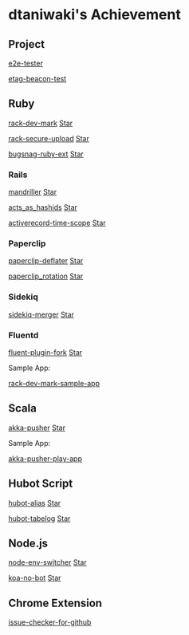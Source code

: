 # dtaniwaki's Achievement

## Project

[e2e-tester](https://github.com/dtaniwaki/e2e-tester)

[etag-beacon-test](https://github.com/dtaniwaki/etag-beacon-test)

## Ruby

[rack-dev-mark](https://github.com/dtaniwaki/rack-dev-mark) 
<a class="github-button" href="https://github.com/dtaniwaki/rack-dev-mark" data-count-href="/dtaniwaki/rack-dev-mark/stargazers" data-count-api="/repos/dtaniwaki/rack-dev-mark#stargazers_count" data-count-aria-label="# stargazers on GitHub" aria-label="Star dtaniwaki/rack-dev-mark on GitHub">Star</a>

[rack-secure-upload](https://github.com/dtaniwaki/rack-secure-upload) 
<a class="github-button" href="https://github.com/dtaniwaki/rack-secure-upload" data-count-href="/dtaniwaki/rack-secure-upload/stargazers" data-count-api="/repos/dtaniwaki/rack-secure-upload#stargazers_count" data-count-aria-label="# stargazers on GitHub" aria-label="Star dtaniwaki/rack-secure-upload on GitHub">Star</a>

[bugsnag-ruby-ext](https://github.com/dtaniwaki/bugsnag-ruby-ext) 
<a class="github-button" href="https://github.com/dtaniwaki/bugsnag-ruby-ext" data-count-href="/dtaniwaki/bugsnag-ruby-ext/stargazers" data-count-api="/repos/dtaniwaki/bugsnag-ruby-ext#stargazers_count" data-count-aria-label="# stargazers on GitHub" aria-label="Star dtaniwaki/bugsnag-ruby-ext on GitHub">Star</a>

### Rails

[mandriller](https://github.com/dtaniwaki/mandriller) 
<a class="github-button" href="https://github.com/dtaniwaki/mandriller" data-count-href="/dtaniwaki/mandriller/stargazers" data-count-api="/repos/dtaniwaki/mandriller#stargazers_count" data-count-aria-label="# stargazers on GitHub" aria-label="Star dtaniwaki/mandriller on GitHub">Star</a>

[acts_as_hashids](https://github.com/dtaniwaki/acts_as_hashids) 
<a class="github-button" href="https://github.com/dtaniwaki/acts_as_hashids" data-count-href="/dtaniwaki/acts_as_hashids/stargazers" data-count-api="/repos/dtaniwaki/acts_as_hashids#stargazers_count" data-count-aria-label="# stargazers on GitHub" aria-label="Star dtaniwaki/acts_as_hashids on GitHub">Star</a>

[activerecord-time-scope](https://github.com/dtaniwaki/activerecord-time-scope) 
<a class="github-button" href="https://github.com/dtaniwaki/activerecord-time-scope" data-count-href="/dtaniwaki/activerecord-time-scope/stargazers" data-count-api="/repos/dtaniwaki/activerecord-time-scope#stargazers_count" data-count-aria-label="# stargazers on GitHub" aria-label="Star dtaniwaki/activerecord-time-scope on GitHub">Star</a>

### Paperclip

[paperclip-deflater](https://github.com/dtaniwaki/paperclip-deflater) 
<a class="github-button" href="https://github.com/dtaniwaki/paperclip-deflater" data-count-href="/dtaniwaki/paperclip-deflater/stargazers" data-count-api="/repos/dtaniwaki/paperclip-deflater#stargazers_count" data-count-aria-label="# stargazers on GitHub" aria-label="Star dtaniwaki/paperclip-deflater on GitHub">Star</a>

[paperclip_rotation](https://github.com/dtaniwaki/paperclip_rotation) 
<a class="github-button" href="https://github.com/dtaniwaki/paperclip_rotation" data-count-href="/dtaniwaki/paperclip_rotation/stargazers" data-count-api="/repos/dtaniwaki/paperclip_rotation#stargazers_count" data-count-aria-label="# stargazers on GitHub" aria-label="Star dtaniwaki/paperclip_rotation on GitHub">Star</a>

### Sidekiq

[sidekiq-merger](https://github.com/dtaniwaki/sidekiq-merger) 
<a class="github-button" href="https://github.com/dtaniwaki/sidekiq-merger" data-count-href="/dtaniwaki/sidekiq-merger/stargazers" data-count-api="/repos/dtaniwaki/sidekiq-merger#stargazers_count" data-count-aria-label="# stargazers on GitHub" aria-label="Star dtaniwaki/sidekiq-merger on GitHub">Star</a>

### Fluentd

[fluent-plugin-fork](https://github.com/dtaniwaki/fluent-plugin-fork) 
<a class="github-button" href="https://github.com/dtaniwaki/fluent-plugin-fork" data-count-href="/dtaniwaki/fluent-plugin-fork/stargazers" data-count-api="/repos/dtaniwaki/fluent-plugin-fork#stargazers_count" data-count-aria-label="# stargazers on GitHub" aria-label="Star dtaniwaki/fluent-plugin-fork on GitHub">Star</a>

Sample App:

[rack-dev-mark-sample-app](https://github.com/dtaniwaki/rack-dev-mark-sample-app)

## Scala

[akka-pusher](https://github.com/dtaniwaki/akka-pusher) 
<a class="github-button" href="https://github.com/dtaniwaki/akka-pusher" data-count-href="/dtaniwaki/akka-pusher/stargazers" data-count-api="/repos/dtaniwaki/akka-pusher#stargazers_count" data-count-aria-label="# stargazers on GitHub" aria-label="Star dtaniwaki/akka-pusher on GitHub">Star</a>

Sample App:

[akka-pusher-play-app](https://github.com/dtaniwaki/akka-pusher-play-app)

## Hubot Script

[hubot-alias](https://github.com/dtaniwaki/hubot-alias) 
<a class="github-button" href="https://github.com/dtaniwaki/hubot-alias" data-count-href="/dtaniwaki/hubot-alias/stargazers" data-count-api="/repos/dtaniwaki/hubot-alias#stargazers_count" data-count-aria-label="# stargazers on GitHub" aria-label="Star dtaniwaki/hubot-alias on GitHub">Star</a>

[hubot-tabelog](https://github.com/dtaniwaki/hubot-tabelog) 
<a class="github-button" href="https://github.com/dtaniwaki/hubot-tabelog" data-count-href="/dtaniwaki/hubot-tabelog/stargazers" data-count-api="/repos/dtaniwaki/hubot-tabelog#stargazers_count" data-count-aria-label="# stargazers on GitHub" aria-label="Star dtaniwaki/hubot-tabelog on GitHub">Star</a>

## Node.js

[node-env-switcher](https://github.com/dtaniwaki/node-env-switcher) 
<a class="github-button" href="https://github.com/dtaniwaki/node-env-switcher" data-count-href="/dtaniwaki/node-env-switcher/stargazers" data-count-api="/repos/dtaniwaki/node-env-switcher#stargazers_count" data-count-aria-label="# stargazers on GitHub" aria-label="Star dtaniwaki/node-env-switcher on GitHub">Star</a>

[koa-no-bot](https://github.com/dtaniwaki/koa-no-bot) 
<a class="github-button" href="https://github.com/dtaniwaki/koa-no-bot" data-count-href="/dtaniwaki/koa-no-bot/stargazers" data-count-api="/repos/dtaniwaki/koa-no-bot#stargazers_count" data-count-aria-label="# stargazers on GitHub" aria-label="Star dtaniwaki/koa-no-bot on GitHub">Star</a>

## Chrome Extension

[issue-checker-for-github](https://github.com/dtaniwaki/issue-checker-for-github)

<!-- Place this tag in your head or just before your close body tag. -->
<script async defer src="https://buttons.github.io/buttons.js"></script>
